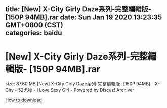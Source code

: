 
title: [New] X-City Girly Daze系列-完整編輯版- [150P  94MB].rar
date: Sun Jan 19 2020 13:23:35 GMT+0800 (CST)    
categories: baidu
---

# [New] X-City Girly Daze系列-完整編輯版- [150P  94MB].rar
size: 87.60 MB
 [New] X-City Girly Daze系列-完整編輯版- [150P 94MB] - X-City - 52尤物 - I Love Sexy Girl - Powered by Discuz! Archiver
 

[How to download](https://bpcam.bemobtrk.com/go/2ceec3aa-1ca2-46d6-b9ff-aaa5c184517c?jno=50)